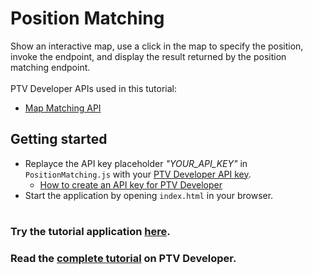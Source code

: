 # Position Matching
Show an interactive map, use a click in the map to specify the position, invoke the endpoint, and display the result returned by the position matching endpoint.</br>
</br>
PTV Developer APIs used in this tutorial:
- <a href="https://developer.myptv.com/Documentation/MapMatching%20API/QuickStart.htm" target="_blank">Map Matching API</a>

## Getting started
- Replayce the API key placeholder *"YOUR_API_KEY"* in `PositionMatching.js` with your <a href="https://myptv.com/developer" target="_blank">PTV Developer API key</a>.
  - <a href="https://developer.myptv.com/Tutorials.htm" target="_blank">How to create an API key for PTV Developer</a>
- Start the application by opening `index.html` in your browser.
#
### Try the tutorial application <a href="https://developer.myptv.com/Applications/MapMatching/PositionMatching/index.html" target="_blank">here</a>.
### Read the <a href="https://developer.myptv.com/Tutorials/Map%20Matching/Position%20Matching/PositionMatching.htm" target="_blank">complete tutorial</a> on PTV Developer.
